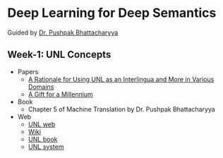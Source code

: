 # Deep Learning for Deep Semantics

Guided by [Dr. Pushpak Bhattacharyya](https://www.cse.iitb.ac.in/~pb/) 

## Week-1: UNL Concepts
* Papers
  * [A Rationale for Using UNL as an Interlingua and More in Various Domains ](http://www-clips.imag.fr/geta/User/wang-ju.tsai/articles/CB-WS-UNL-LREC02-Final2rev.pdf)
  * [A Gift for a Millennium](https://www.researchgate.net/publication/239328725_A_Gift_for_a_Millennium)
* Book
  * Chapter 5 of Machine Translation by Dr. Pushpak Bhattacharyya
* Web
  * [UNL web](http://www.unlweb.net/wiki/Introduction_to_UNL)
  * [Wiki](https://en.wikipedia.org/wiki/Universal_Networking_Language)
  * [UNL book](https://www.cicling.org/2005/UNL-book/)
  * [UNL system](http://www.unl.ru/system.html)


